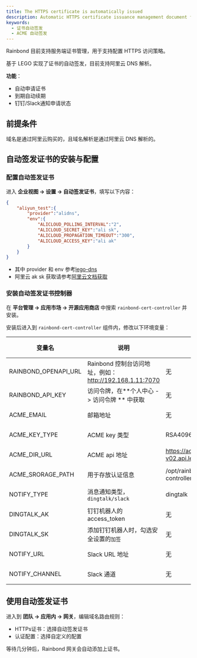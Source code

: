 ```yaml
---
title: The HTTPS certificate is automatically issued
description: Automatic HTTPS certificate issuance management document for Rainbond gateway management
keywords:
  - 证书自动签发
  - ACME 自动签发
---
```


Rainbond 目前支持服务端证书管理，用于支持配置 HTTPS 访问策略。

基于 LEGO 实现了证书的自动签发，目前支持阿里云 DNS 解析。

**功能**：

- 自动申请证书
- 到期自动续期
- 钉钉/Slack通知申请状态

## 前提条件

域名是通过阿里云购买的，且域名解析是通过阿里云 DNS 解析的。

## 自动签发证书的安装与配置

### 配置自动签发证书

进入 **企业视图 -> 设置 -> 自动签发证书**，填写以下内容：

```json
{
    "aliyun_test":{
        "provider":"alidns",
        "env":{
            "ALICLOUD_POLLING_INTERVAL":"2",
            "ALICLOUD_SECRET_KEY":"ali sk",
            "ALICLOUD_PROPAGATION_TIMEOUT":"300",
            "ALICLOUD_ACCESS_KEY":"ali ak"
        }
    }
}
```

- 其中 provider 和 env 参考[lego-dns](https://go-acme.github.io/lego/dns/)
- 阿里云 ak sk 获取请参考[阿里云文档获取](https://help.aliyun.com/document_detail/142101.html?spm=5176.11065259.1996646101.searchclickresult.4d8c32ddBdahDa)

### 安装自动签发证书控制器

在 **平台管理 -> 应用市场 -> 开源应用商店** 中搜索 `rainbond-cert-controller` 并安装。

安装后进入到 `rainbond-cert-controller` 组件内，修改以下环境变量：

| 变量名                                                            | 说明                                                                                                                           | 默认值                                                                                                            | 必须 |
| -------------------------------------------------------------- | ---------------------------------------------------------------------------------------------------------------------------- | -------------------------------------------------------------------------------------------------------------- | -- |
| RAINBOND_OPENAPI_URL | Rainbond 控制台访问地址，例如：http://192.168.1.11:7070 | 无                                                                                                              | 是  |
| RAINBOND_API_KEY     | 访问令牌，在\*\*个人中心 -> 访问令牌 \*\* 中获取                                                                                              | 无                                                                                                              | 是  |
| ACME_EMAIL                                | 邮箱地址                                                                                                                         | 无                                                                                                              | 可选 |
| ACME_KEY_TYPE        | ACME key 类型                                                                                                                  | RSA4096                                                                                                        | 可选 |
| ACME_DIR_URL         | ACME api 地址                                                                                                                  | https://acme-v02.api.letsencrypt.org/directory | 可选 |
| ACME_SRORAGE_PATH    | 用于存放认证信息                                                                                                                     | /opt/rainbond-cert-controller/storage                                                                          | 可选 |
| NOTIFY_TYPE                               | 消息通知类型，`dingtalk/slack`                                                                                                      | dingtalk                                                                                                       | 可选 |
| DINGTALK_AK                               | 钉钉机器人的 access_token                                                                                     | 无                                                                                                              | 可选 |
| DINGTALK_SK                               | 添加钉钉机器人时，勾选安全设置的`加签`                                                                                                         | 无                                                                                                              | 可选 |
| NOTIFY_URL                                | Slack URL 地址                                                                                                                 | 无                                                                                                              | 可选 |
| NOTIFY_CHANNEL                            | Slack 通道                                                                                                                     | 无                                                                                                              | 可选 |

## 使用自动签发证书

进入到 **团队 -> 应用内 -> 网关**，编辑域名路由规则：

- HTTPs证书：选择自动签发证书
- 认证配置：选择自定义的配置

等待几分钟后，Rainbond 网关会自动添加上证书。
